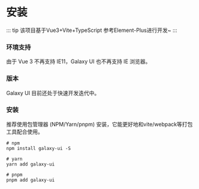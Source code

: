 # 安装

::: tip
该项目基于Vue3+Vite+TypeScript 参考Element-Plus进行开发~
:::
### 环境支持
由于 Vue 3 不再支持 IE11，Galaxy UI 也不再支持 IE 浏览器。

### 版本
Galaxy UI 目前还处于快速开发迭代中。


### 安装
推荐使用包管理器 (NPM/Yarn/pnpm) 安装，它能更好地和vite/webpack等打包工具配合使用。
```shell
# npm
npm install galaxy-ui -S

# yarn
yarn add galaxy-ui

# pnpm 
pnpm add galaxy-ui
```